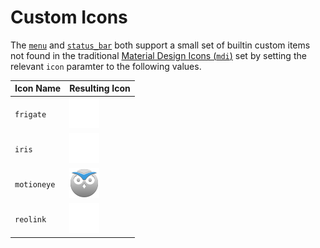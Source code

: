 # Custom Icons

The [`menu`](../configuration/menu.md) and
[`status_bar`](../configuration/status-bar.md) both support a small set of
builtin custom items not found in the traditional [Material Design Icons
(`mdi`)](https://pictogrammers.com/library/mdi/) set by setting the relevant `icon` paramter to the following values.

| Icon Name   | Resulting Icon                                                              |
| ----------- | --------------------------------------------------------------------------- |
| `frigate`   | ![Frigate Icon](../images/icons/frigate.svg ':size=24 :class=svg-icon')     |
| `iris`      | ![Iris Icon](../images/icons/iris.svg ':size=24 :class=svg-icon')           |
| `motioneye` | ![motionEye Icon](../images/icons/motioneye.svg ':size=24 :class=svg-icon') |
| `reolink`   | ![Reolink Icon](../images/icons/reolink.svg ':size=24 :class=svg-icon')     |
